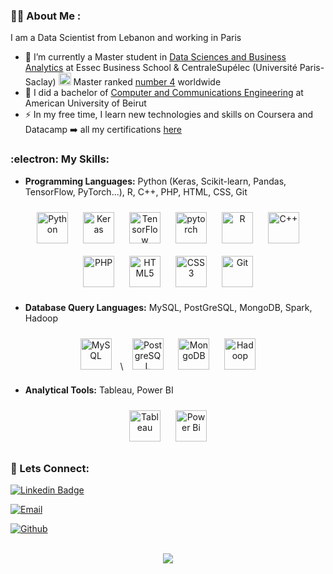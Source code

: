 ### :woman_technologist: About Me :
I am a Data Scientist from Lebanon and working in Paris

- 🌱 I’m currently a Master student in [Data Sciences and Business Analytics](https://www.linkedin.com/school/essec-centralesupelec-master-data-sciences-business-analytics/?originalSubdomain=fr) at Essec Business School & CentraleSupélec (Université Paris-Saclay) <img src="https://gist.githubusercontent.com/armollica/2d03767d66218066680493b1f16cb21f/raw/b997d659e38095891d4dce2f0b16690d309bf004/platinum-3.png" width="20"> Master ranked [number 4](https://www.topuniversities.com/university-rankings/business-masters-rankings/business-analytics/2023) worldwide
- 📜 I did a bachelor of [Computer and Communications Engineering](https://www.aub.edu.lb/msfea/ece/CCE-BE/Pages/default.aspx) at American University of Beirut
- :zap: In my free time, I learn new technologies and skills on Coursera and Datacamp :arrow_right: all my certifications [here](https://www.linkedin.com/in/yasminahobeika/details/certifications/)

### :electron: My Skills:
- **Programming Languages:** Python (Keras, Scikit-learn, Pandas, TensorFlow, PyTorch...), R, C++, PHP, HTML, CSS, Git
<div align="center">
<img style="margin: 10px" src="https://profilinator.rishav.dev/skills-assets/python-original.svg" alt="Python" height="50" />
<img style="margin: 10px" src="https://profilinator.rishav.dev/skills-assets/keras.png" alt="Keras" height="50" />
<img style="margin: 10px" src="https://profilinator.rishav.dev/skills-assets/tensorflow-icon.svg" alt="TensorFlow" height="50" />
<img style="margin: 10px" src="https://profilinator.rishav.dev/skills-assets/pytorch-icon.svg" alt="pytorch" height="50" />
<img style="margin: 10px" src="https://profilinator.rishav.dev/skills-assets/r.svg" alt="R" height="50" /> 
<img style="margin: 10px" src="https://profilinator.rishav.dev/skills-assets/cplusplus-original.svg" alt="C++" height="50" />
<img style="margin: 10px" src="https://profilinator.rishav.dev/skills-assets/php-original.svg" alt="PHP" height="50" /> 
<img style="margin: 10px" src="https://profilinator.rishav.dev/skills-assets/html5-original-wordmark.svg" alt="HTML5" height="50" />
<img style="margin: 10px" src="https://profilinator.rishav.dev/skills-assets/css3-original-wordmark.svg" alt="CSS3" height="50" />
<img style="margin: 10px" src="https://profilinator.rishav.dev/skills-assets/git-scm-icon.svg" alt="Git" height="50" />
</div>

- **Database Query Languages:** MySQL, PostGreSQL, MongoDB, Spark, Hadoop
<div align="center">
<img style="margin: 10px" src="https://profilinator.rishav.dev/skills-assets/mysql-original-wordmark.svg" alt="MySQL" height="50" /> \
<img style="margin: 10px" src="https://profilinator.rishav.dev/skills-assets/postgresql-original-wordmark.svg" alt="PostgreSQL" height="50" />
<img style="margin: 10px" src="https://profilinator.rishav.dev/skills-assets/mongodb-original-wordmark.svg" alt="MongoDB" height="50" /> 
<img style="margin: 10px" src="https://profilinator.rishav.dev/skills-assets/apache_hadoop-icon.svg" alt="Hadoop" height="50" />
</div>

- **Analytical Tools:** Tableau, Power BI
<div align="center">
<img style="margin: 10px" src="https://profilinator.rishav.dev/skills-assets/tableau.svg" alt="Tableau" height="50" />
<img style="margin: 10px" src="https://profilinator.rishav.dev/skills-assets/powerbi.png" alt="Power Bi" height="50" />
</div>

### 🤝 Lets Connect:
[![Linkedin Badge](https://img.shields.io/badge/LinkedIn-0077B5?style=for-the-badge&logo=linkedin&logoColor=white)](https://www.linkedin.com/in/yasminahobeika/)
<p>
  <a href="mailto:yasminahobeika@hotmail.com" target="_blank">
    <img alt="Email" src="https://img.shields.io/static/v1?label=Mail&message=yasminahobeika@hotmail.com&style=for-the-badge&color=red&logo=gmail&cacheSeconds=3600&link=mailto:yasminahobeika@hotmail.com" />
  </a>
</p>
<p>
  <a href="https://github.com/yasminahobeika" target="_blank">
    <img alt="Github" src="https://img.shields.io/static/v1?label=GitHub&message=yasminahobeika&style=for-the-badge&color=black&logo=github&cacheSeconds=3600&link=https://github.com/yasminahobeika" />
  </a>
</p>


</td></tr></table>  

[//]: <> (## Github Stats)  
[//]: <> (<div align="center"><img src="https://github-readme-stats.vercel.app/api?username=yasminahobeika&show_icons=true&count_private=true&hide_border=true" align="center" /></div>)  

<br/>  
<div align="center">
<img src="https://komarev.com/ghpvc/?username=yasminahobeika&&style=flat-square" align="center" />
</div>  
<br/>  


<!--
**yasminahobeika/yasminahobeika** is a ✨ _special_ ✨ repository because its `README.md` (this file) appears on your GitHub profile.

Here are some ideas to get you started:

- 🔭 I’m currently working on ...
- 🌱 I’m currently learning ...
- 👯 I’m looking to collaborate on ...
- 🤔 I’m looking for help with ...
- 💬 Ask me about ...
- 📫 How to reach me: ...
- 😄 Pronouns: ...
- ⚡ Fun fact: ...
-->

